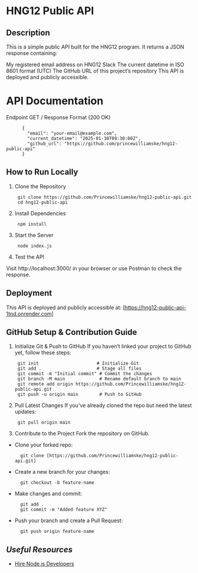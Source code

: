 # **HNG12 Public API**
## Description
This is a simple public API built for the HNG12 program. It returns a JSON response containing:

My registered email address on HNG12 Slack
The current datetime in ISO 8601 format (UTC)
The GitHub URL of this project’s repository
This API is deployed and publicly accessible.

# API Documentation
Endpoint
GET /
Response Format (200 OK)

          {
            "email": "your-email@example.com",
            "current_datetime": "2025-01-30T09:30:00Z",
            "github_url": "https://github.com/princewilliamske/hng12-public-api"
          }
        
## How to Run Locally
1. Clone the Repository

		git clone https://github.com/Princewilliamske/hng12-public-api.git
		cd hng12-public-api

3. Install Dependencies

		npm install

5. Start the Server

		node index.js

7. Test the API
   
Visit http://localhost:3000/ in your browser or use Postman to check the response.

## Deployment
This API is deployed and publicly accessible at:
[https://hng12-public-api-1tnd.onrender.com]

## GitHub Setup & Contribution Guide
1. Initialize Git & Push to GitHub
If you haven’t linked your project to GitHub yet, follow these steps:

		git init                      # Initialize Git  
		git add .                     # Stage all files  
		git commit -m "Initial commit" # Commit the changes  
		git branch -M main             # Rename default branch to main  
		git remote add origin https://github.com/Princewilliamske/hng12-public-api.git  
		git push -u origin main        # Push to GitHub

3. Pull Latest Changes
If you've already cloned the repo but need the latest updates:

		git pull origin main

3. Contribute to the Project
Fork the repository on GitHub.
- Clone your forked repo:

		git clone [https://github.com/Princewilliamske/hng12-public-api.git]

- Create a new branch for your changes:

		git checkout -b feature-name
  
- Make changes and commit:

		git add .
		git commit -m "Added feature XYZ"
  
- Push your branch and create a Pull Request:

		git push origin feature-name
  
## *Useful Resources*
  - [Hire Node.js Developers](https://hng.tech/hire/nodejs-developers)
